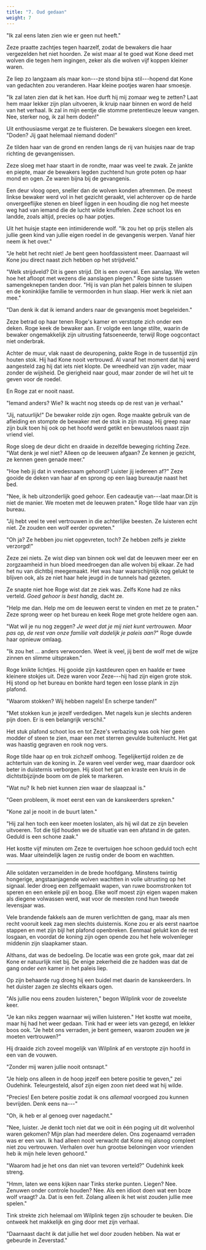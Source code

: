 ```yaml
---
title: "7. Oud gedaan"
weight: 7
---
```


"Ik zal eens laten zien wie er geen nut heeft."

Zeze praatte zachtjes tegen haarzelf, zodat de bewakers die haar
vergezelden het niet hoorden. Ze wist maar al te goed wat Kone deed met wolven die tegen hem ingingen, zeker als die wolven vijf koppen kleiner waren. 

Ze liep zo langzaam als maar kon---ze stond bijna stil---hopend dat
Kone van gedachten zou veranderen. Haar kleine pootjes waren haar smoesje.

"Ik zal laten zien dat ik het kan. Hoe durft hij mij zomaar weg te
zetten? Laat hem maar lekker zijn plan uitvoeren, ik kruip naar binnen
en word de held van het verhaal. Ik zal in mijn eentje die stomme
pretentieuze leeuw vangen. Nee, sterker nog, ik zal hem doden!"

Uit enthousiasme vergat ze te fluisteren. De bewakers sloegen een kreet. "Doden? Jij gaat helemaal niemand doden!"

Ze tilden haar van de grond en renden langs de rij van
huisjes naar de trap richting de gevangenissen. 

Zeze sloeg met haar staart in de rondte, maar was veel te zwak. Ze
jankte en piepte, maar de bewakers legden zuchtend hun grote poten op
haar mond en ogen. Ze waren bijna bij de gevangenis.

Een deur vloog open, sneller dan de wolven konden afremmen. De meest linkse bewaker werd vol in het
gezicht geraakt, viel achterover op de
harde onvergeeflijke stenen en bleef liggen in een houding die nog het
meeste weg had van iemand die de lucht wilde knuffelen. Zeze schoot los
en landde, zoals altijd, precies op haar potjes. 

Uit het huisje stapte een intimiderende wolf. "Ik zou het op prijs stellen als jullie geen kind van jullie eigen roedel in de gevangenis werpen. Vanaf hier neem ik het over."

"Je hebt het recht niet! Je bent geen hoofdassistent meer. Daarnaast wil Kone jou direct naast zich hebben op het strijdveld."

"Welk strijdveld? Dit is geen strijd. Dit is een overval. Een aanslag. We weten hoe het afloopt met wezens die aanslagen plegen." Roge siste tussen samengeknepen tanden door. "Hij is van plan het paleis binnen te sluipen en de koninklijke familie te vermoorden in hun slaap. Hier werk ik niet aan mee."

"Dan denk ik dat ik iemand anders naar de gevangenis moet
begeleiden."

Zeze betrad op haar tenen Roge's kamer en verstopte zich
onder een deken. Roge keek de bewaker aan. Er volgde een lange stilte,
waarin de bewaker ongemakkelijk zijn uitrusting fatsoeneerde, terwijl
Roge oogcontact niet onderbrak. 

Achter de muur, vlak naast de deuropening, pakte Roge in de tussentijd zijn houten stok. Hij had Kone nooit vertrouwd. Al vanaf het
moment dat hij werd aangesteld zag hij dat iets niet klopte. De wreedheid van zijn vader, maar zonder de wijsheid. De gierigheid naar goud, maar zonder de wil het uit te geven voor de roedel. 

En Roge zat er nooit naast. 

"Iemand anders? Wie? Ik wacht nog steeds op de rest van je verhaal."

"Jij, natuurlijk!" De bewaker rolde zijn ogen. Roge maakte gebruik van
de afleiding en stompte de bewaker met de stok in zijn maag. Hij greep naar zijn buik toen hij ook op het hoofd werd getikt en
bewusteloos naast zijn vriend viel.

Roge sloeg de deur dicht en draaide in dezelfde beweging richting Zeze. "Wat denk je wel niet? Alleen op de leeuwen afgaan? Ze kennen je
gezicht, ze kennen geen genade meer."

"Hoe heb jij dat in vredesnaam gehoord? Luister jij iedereen af?" Zeze
gooide de deken van haar af en sprong op een laag bureautje naast het
bed.

"Nee, ik heb uitzonderlijk goed gehoor. Een cadeautje van---laat maar.Dit is niet de manier. We moeten met de leeuwen praten." Roge tilde haar van zijn bureau.

"Jij hebt veel te veel vertrouwen in die achterlijke beesten. Ze luisteren echt niet. Ze zouden een wolf eerder opvreten."

"Oh ja? Ze hebben jou niet opgevreten, toch? Ze hebben zelfs je ziekte verzorgd!"

Zeze zei niets. Ze wist diep van binnen ook wel dat de leeuwen meer eer
en zorgzaamheid in hun bloed meedroegen dan alle wolven bij elkaar. Ze
had het nu van dichtbij meegemaakt. Het was haar waarschijnlijk nog
gelukt te blijven ook, als ze niet haar hele jeugd in de tunnels had gezeten.

Ze snapte niet hoe Roge wist dat ze ziek was. Zelfs Kone had ze niks
verteld. *Goed gehoor is best handig,* dacht ze.

"Help me dan. Help me om de leeuwen eerst te vinden en met ze te
praten." Zeze sprong weer op het bureau en keek Roge met grote heldere ogen aan.

"Wat wil je nu nog zeggen? *Je weet dat je mij niet kunt vertrouwen. Maar pas op, de rest van onze familie valt dadelijk je paleis aan?*" Roge duwde haar opnieuw omlaag.

"Ik zou het ... anders verwoorden. Weet ik veel, jij bent de wolf met
de wijze zinnen en slimme uitspraken."

Roge knikte lichtjes. Hij gooide zijn kastdeuren open en haalde er twee
kleinere stokjes uit. Deze waren voor Zeze---hij had zijn eigen grote stok. Hij stond op het bureau en bonkte hard tegen een
losse plank in zijn plafond.

"Waarom stokken? Wij hebben nagels! En scherpe tanden!"

"Met stokken kun je jezelf verdedigen. Met nagels kun je slechts anderen
pijn doen. Er is een belangrijk verschil."

Het stuk plafond schoot los en tot Zeze's verbazing was ook hier geen
modder of steen te zien, maar een met sterren gevulde buitenlucht. Het gat was haastig gegraven en rook nog vers.

Roge tilde haar op en trok zichzelf omhoog. Tegelijkertijd rolden ze de achtertuin van de koning in. Ze waren veel verder weg, maar daardoor ook beter in duisternis verborgen. Hij sloot het gat en kraste een kruis in de dichtstbijzijnde boom om de plek te markeren.

"Wat nu? Ik heb niet kunnen zien waar de slaapzaal is."

"Geen probleem, ik moet eerst een van de kanskeerders spreken."

"Kone zal je nooit in de buurt laten."

"Hij zal hen toch een keer moeten loslaten, als hij wil dat ze zijn
bevelen uitvoeren. Tot die tijd houden we de situatie van een afstand in
de gaten. Geduld is een schone zaak."

Het kostte vijf minuten om Zeze te overtuigen hoe schoon geduld toch echt was. Maar uiteindelijk lagen ze rustig onder de boom en wachtten.

___

Alle soldaten verzamelden in de brede hoofdgang. Minstens twintig hongerige, angstaanjagende wolven wachtten in
volle uitrusting op het signaal. Ieder droeg een zelfgemaakt wapen, van ruwe boomstronken tot speren en een enkele pijl en
boog. Elke wolf moest zijn eigen wapen maken als diegene volwassen werd, wat voor de meesten rond hun tweede levensjaar was.

Vele brandende fakkels aan de muren verlichtten de gang, maar als men
recht vooruit keek zag men slechts duisternis. Kone zou er als eerst
naartoe stappen en met zijn bijl het plafond openbreken. Eenmaal gelukt
kon de rest losgaan, en voordat de koning zijn
ogen opende zou het hele wolvenleger middenin zijn slaapkamer
staan. 

Althans, dat was de bedoeling. De locatie was een grote gok, maar dat zei Kone er natuurlijk niet bij. De enige zekerheid die ze hadden was dat de gang onder *een* kamer in het paleis liep.

Op zijn behaarde rug droeg hij een buidel met daarin de kanskeerders. In het duister zagen ze slechts elkaars ogen.

"Als jullie nou eens zouden luisteren," begon Wilplink voor de zoveelste
keer.

"Je kan niks zeggen waarnaar wij willen luisteren." Het kostte wat moeite, maar hij had het weer gedaan. Tink had er weer iets van gezegd, en lekker boos ook. "Je
hebt ons verraden, je bent gemeen, waarom zouden we je moeten
vertrouwen?" 

Hij draaide zich zoveel mogelijk van Wilplink af en
verstopte zijn hoofd in een van de vouwen.

"Zonder mij waren jullie nooit ontsnapt."

"Je hielp ons alleen in de hoop jezelf een betere positie te geven," zei
Oudehink. Teleurgesteld, alsof zijn eigen zoon niet deed wat hij wilde.

"Precies! Een betere positie zodat ik ons *allemaal* voorgoed zou kunnen
bevrijden. Denk eens na---"

"Oh, ik heb er al genoeg over nagedacht."

"Nee, luister. Je denkt toch niet dat we ooit in één poging uit dit
wolvenhol waren gekomen? Mijn plan had meerdere delen. Ons zogenaamd
verraden was er een van. Ik had alleen nooit verwacht dat Kone mij
alsnog compleet niet zou vertrouwen. Verhalen over hun grootse beloningen voor vrienden heb ik mijn hele leven gehoord."

"Waarom had je het ons dan niet van tevoren verteld?" Oudehink keek streng.

"Hmm, laten we eens kijken naar Tinks sterke punten. Liegen? Nee. Zenuwen onder controle houden? Nee. Als een idioot doen wat een boze wolf vraagt? Ja. Dat is een feit. Zolang alleen
ik het wist zouden jullie mee spelen."

Tink strekte zich helemaal om Wilplink tegen zijn schouder te beuken.
Die ontweek het makkelijk en ging door met zijn verhaal.

"Daarnaast dacht ik dat jullie het wel door zouden hebben. Na wat er gebeurde in Zeverstad."
